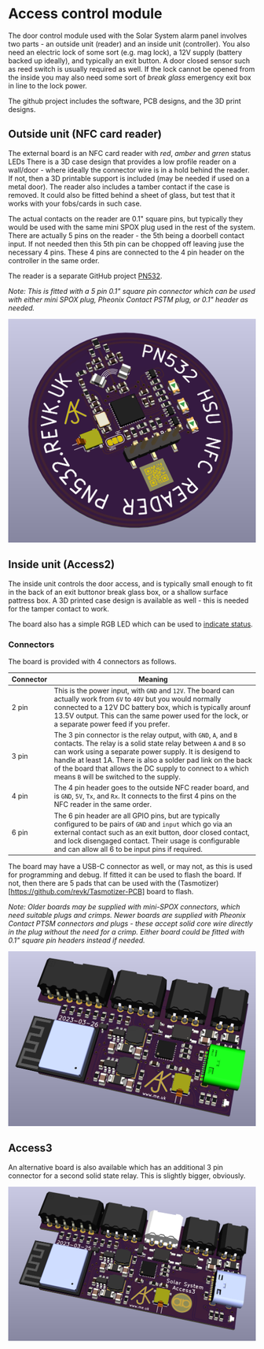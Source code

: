 # Access control module

The door control module used with the Solar System alarm panel involves two parts - an outside unit (reader) and an inside unit (controller). You also need an electric lock of some sort (e.g. mag lock), a 12V supply (battery backed up ideally), and typically an exit button. A door closed sensor such as reed switch is usually required as well. If the lock cannot be opened from the inside you may also need some sort of *break glass* emergency exit box in line to the lock power.

The github project includes the software, PCB designs, and the 3D print designs.

## Outside unit (NFC card reader)

The external board is an NFC card reader with *red*, *amber* and *grren* status LEDs There is a 3D case design that provides a low profile reader on a wall/door - where ideally the connector wire is in a hold behind the reader. If not, then a 3D printable support is included (may be needed if used on a metal door). The reader also includes a tamber contact if the case is removed. It could also be fitted behind a sheet of glass, but test that it works with your fobs/cards in such case.

The actual contacts on the reader are 0.1" square pins, but typically they would be used with the same mini SPOX plug used in the rest of the system. There are actually 5 pins on the reader - the 5th being a doorbell contact input. If not needed then this 5th pin can be chopped off leaving juse the necessary 4 pins. These 4 pins are connected to the 4 pin header on the controller in the same order.

The reader is a separate GitHub project [PN532](https://github.com/revk/ESP32-PN532).

*Note: This is fitted with a 5 pin 0.1" square pin connector which can be used with either mini SPOX plug, Pheonix Contact PSTM plug, or 0.1" header as needed.*

![Round NFC reader](Round.png)

## Inside unit (Access2)

The inside unit controls the door access, and is typically small enough to fit in the back of an exit buttonor break glass box, or a shallow surface pattress box. A 3D printed case design is available as well - this is needed for the tamper contact to work.

The board also has a simple RGB LED which can be used to [indicate status](Tech-LED.md).

### Connectors

The board is provided with 4 connectors as follows.

|Connector|Meaning|
|---------|--------|
|2 pin|This is the power input, with `GND` and `12V`. The board can actually work from `6V` to `40V` but you would normally connected to a 12V DC battery box, which is typically arounf 13.5V output. This can the same power used for the lock, or a separate power feed if you prefer.|
|3 pin|The 3 pin connector is the relay output, with `GND`, `A`, and `B` contacts. The relay is a solid state relay between `A` and `B` so can work using a separate power supply. It is desigend to handle at least 1A. There is also a solder pad link on the back of the board that allows the DC supply to connect to `A` which means `B` will be switched to the supply.|
|4 pin|The 4 pin header goes to the outside NFC reader board, and is `GND`, `5V`, `Tx`, and `Rx`. It connects to the first 4 pins on the NFC reader in the same order.|
|6 pin|The 6 pin header are all GPIO pins, but are typically configured to be pairs of `GND` and `input` which go via an external contact such as an exit button, door closed contact, and lock disengaged contact. Their usage is configurable and can allow all 6 to be input pins if required.|

The board may have a USB-C connector as well, or may not, as this is used for programming and debug. If fitted it can be used to flash the board. If not, then there are 5 pads that can be used with the (Tasmotizer)[https://github.com/revk/Tasmotizer-PCB] board to flash.

*Note: Older boards may be supplied with mini-SPOX connectors, which need suitable plugs and crimps. Newer boards are supplied with Pheonix Contact PTSM connectors and plugs - these accept solid core wire directly in the plug without the need for a crimp. Either board could be fitted with 0.1" square pin headers instead if needed.*

![Access2](Access2.png)

## Access3

An alternative board is also available which has an additional 3 pin connector for a second solid state relay. This is slightly bigger, obviously.

![Access3](Access3.png)